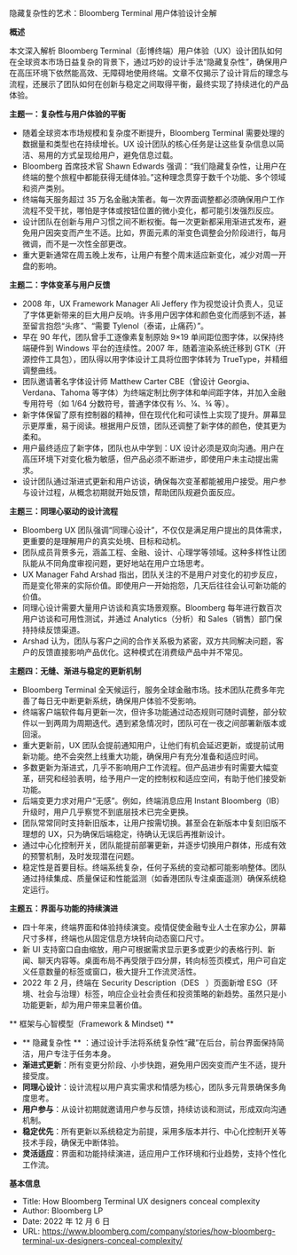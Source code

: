 隐藏复杂性的艺术：Bloomberg Terminal 用户体验设计全解

  

**概述**

  

本文深入解析 Bloomberg Terminal（彭博终端）用户体验（UX）设计团队如何在全球资本市场日益复杂的背景下，通过巧妙的设计手法“隐藏复杂性”，确保用户在高压环境下依然能高效、无障碍地使用终端。文章不仅揭示了设计背后的理念与流程，还展示了团队如何在创新与稳定之间取得平衡，最终实现了持续进化的产品体验。

  

**主题一：复杂性与用户体验的平衡**

- 随着全球资本市场规模和复杂度不断提升，Bloomberg Terminal 需要处理的数据量和类型也在持续增长。UX 设计团队的核心任务是让这些复杂信息以简洁、易用的方式呈现给用户，避免信息过载。
- Bloomberg 首席技术官 Shawn Edwards 强调：“我们隐藏复杂性，让用户在终端的整个旅程中都能获得无缝体验。”这种理念贯穿于数千个功能、多个领域和资产类别。
- 终端每天服务超过 35 万名金融决策者。每一次界面调整都必须确保用户工作流程不受干扰，哪怕是字体或按钮位置的微小变化，都可能引发强烈反应。
- 设计团队在创新与用户习惯之间不断权衡。每一次更新都采用渐进式发布，避免用户因突变而产生不适。比如，界面元素的渐变色调整会分阶段进行，每月微调，而不是一次性全部更改。
- 重大更新通常在周五晚上发布，让用户有整个周末适应新变化，减少对周一开盘的影响。

  

**主题二：字体变革与用户反馈**

- 2008 年，UX Framework Manager Ali Jeffery 作为视觉设计负责人，见证了字体更新带来的巨大用户反响。许多用户因字体和颜色变化而感到不适，甚至留言抱怨“头疼”、“需要 Tylenol（泰诺，止痛药）”。
- 早在 90 年代，团队曾手工逐像素复制原始 9×19 单间距位图字体，以保持终端硬件到 Windows 平台的连续性。2007 年，随着渲染系统迁移到 GTK（开源控件工具包），团队得以用字体设计工具将位图字体转为 TrueType，并精细调整曲线。
- 团队邀请著名字体设计师 Matthew Carter CBE（曾设计 Georgia、Verdana、Tahoma 等字体）为终端定制比例字体和单间距字体，并加入金融专用符号（如 1/64 分数符号，普通字体仅有 ½、¼、¾ 等）。
- 新字体保留了原有控制器的精神，但在现代化和可读性上实现了提升。屏幕显示更厚重，易于阅读。根据用户反馈，团队还调整了新字体的颜色，使其更为柔和。
- 用户最终适应了新字体，团队也从中学到：UX 设计必须是双向沟通。用户在高压环境下对变化极为敏感，但产品必须不断进步，即使用户未主动提出需求。
- 设计团队通过渐进式更新和用户访谈，确保每次变革都能被用户接受。用户参与设计过程，从概念初期就开始反馈，帮助团队规避负面反应。

  

**主题三：同理心驱动的设计流程**

- Bloomberg UX 团队强调“同理心设计”，不仅仅是满足用户提出的具体需求，更重要的是理解用户的真实处境、目标和动机。
- 团队成员背景多元，涵盖工程、金融、设计、心理学等领域。这种多样性让团队能从不同角度审视问题，更好地站在用户立场思考。
- UX Manager Fahd Arshad 指出，团队关注的不是用户对变化的初步反应，而是变化带来的实际价值。即使用户一开始抱怨，几天后往往会认可新功能的价值。
- 同理心设计需要大量用户访谈和真实场景观察。Bloomberg 每年进行数百次用户访谈和可用性测试，并通过 Analytics（分析）和 Sales（销售）部门保持持续反馈渠道。
- Arshad 认为，团队与客户之间的合作关系极为紧密，双方共同解决问题，客户的反馈直接影响产品优化。这种模式在消费级产品中并不常见。

  

**主题四：无缝、渐进与稳定的更新机制**

- Bloomberg Terminal 全天候运行，服务全球金融市场。技术团队花费多年完善了每日无中断更新系统，确保用户体验不受影响。
- 终端客户端软件每月更新一次，但许多功能通过动态规则可随时调整，部分软件以一到两周为周期迭代。遇到紧急情况时，团队可在一夜之间部署新版本或回滚。
- 重大更新前，UX 团队会提前通知用户，让他们有机会延迟更新，或提前试用新功能。绝不会突然上线重大功能，确保用户有充分准备和适应时间。
- 多数更新为渐进式，几乎不影响用户工作流程。但产品进步有时需要大幅变革，研究和经验表明，给予用户一定的控制权和适应空间，有助于他们接受新功能。
- 后端变更力求对用户“无感”。例如，终端消息应用 Instant Bloomberg（IB）升级时，用户几乎察觉不到底层技术已完全更换。
- 团队常常同时支持新旧版本，让用户按需切换。甚至会在新版本中复刻旧版不理想的 UX，只为确保后端稳定，待确认无误后再推新设计。
- 通过中心化控制开关，团队能提前部署更新，并逐步切换用户群体，形成有效的预警机制，及时发现潜在问题。
- 稳定性是首要目标。终端系统复杂，任何子系统的变动都可能影响整体。团队通过持续集成、质量保证和性能监测（如香港团队专注桌面遥测）确保系统稳定运行。

  

**主题五：界面与功能的持续演进**

- 四十年来，终端界面和体验持续演变。疫情促使金融专业人士在家办公，屏幕尺寸多样，终端也从固定信息方块转向动态窗口尺寸。
- 新 UI 支持窗口自由缩放，用户可根据需求显示更多或更少的表格行列、新闻、聊天内容等。桌面布局不再受限于四分屏，转向标签页模式，用户可自定义任意数量的标签或窗口，极大提升工作流灵活性。
- 2022 年 2 月，终端在 Security Description（DES   <GO>）页面新增 ESG（环境、社会与治理）标签，响应企业社会责任和投资策略的新趋势。虽然只是小功能更新，却为用户带来显著价值。

  
** 框架与心智模型（Framework & Mindset) **

-  ** 隐藏复杂性 ** ：通过设计手法将系统复杂性“藏”在后台，前台界面保持简洁，用户专注于任务本身。
- **渐进式更新**：所有变更分阶段、小步快跑，避免用户因突变而产生不适，提升接受度。
- **同理心设计**：设计流程以用户真实需求和情感为核心，团队多元背景确保多角度思考。
- **用户参与**：从设计初期就邀请用户参与反馈，持续访谈和测试，形成双向沟通机制。
- **稳定优先**：所有更新以系统稳定为前提，采用多版本并行、中心化控制开关等技术手段，确保无中断体验。
- **灵活适应**：界面和功能持续演进，适应用户工作环境和行业趋势，支持个性化工作流。

  

**基本信息**

- Title: How Bloomberg Terminal UX designers conceal complexity
- Author: Bloomberg LP
- Date: 2022 年 12 月 6 日
- URL: https://www.bloomberg.com/company/stories/how-bloomberg-terminal-ux-designers-conceal-complexity/